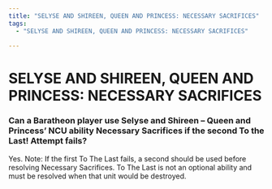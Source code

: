 ```yaml
---
title: "SELYSE AND SHIREEN, QUEEN AND PRINCESS: NECESSARY SACRIFICES"
tags:
  - "SELYSE AND SHIREEN, QUEEN AND PRINCESS: NECESSARY SACRIFICES"

---
```


# SELYSE AND SHIREEN, QUEEN AND PRINCESS: NECESSARY SACRIFICES

###  Can a Baratheon player use Selyse and Shireen – Queen and Princess’ NCU ability Necessary Sacrifices if the second To the Last! Attempt fails?

Yes.  Note: If the first To The Last fails, a second should be used before resolving Necessary Sacrifices. To The Last is not an optional ability and must be resolved when that unit would be destroyed.
